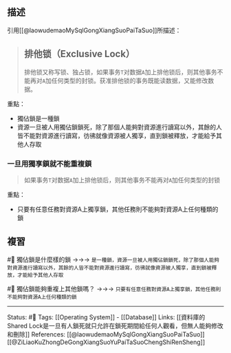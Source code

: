 
## 描述

引用[[@laowudemaoMySqlGongXiangSuoPaiTaSuo]]所描述：
> ## 排他锁（Exclusive Lock）
> 排他锁又称写锁、独占锁，如果事务`T`对数据`A`加上排他锁后，则其他事务不能再对`A`加任何类型的封锁。获准排他锁的事务既能读数据，又能修改数据。

重點：
- 獨佔鎖是一種鎖
- 資源一旦被人用獨佔鎖鎖死，除了那個人能夠對資源進行讀寫以外，其餘的人皆不能對資源進行讀寫，彷彿就像資源被人獨享，直到鎖被釋放，才能給予其他人存取


### 一旦用獨享鎖就不能重複鎖

> 如果事务`T`对数据`A`加上排他锁后，则其他事务不能再对`A`加任何类型的封锁

重點：
- 只要有任意任務對資源A上獨享鎖，其他任務則不能夠對資源A上任何種類的鎖




## 複習
#🧠 獨佔鎖是什麼樣的鎖 ->->-> `是一種鎖，資源一旦被人用獨佔鎖鎖死，除了那個人能夠對資源進行讀寫以外，其餘的人皆不能對資源進行讀寫，彷彿就像資源被人獨享，直到鎖被釋放，才能給予其他人存取`

#🧠 獨佔鎖能夠重複上其他鎖嗎？ ->->-> `只要有任意任務對資源A上獨享鎖，其他任務則不能夠對資源A上任何種類的鎖`

---
Status: #🌱 
Tags:
[[Operating System]] - [[Database]]
Links:
[[資料庫的Shared Lock是一旦有人鎖死就只允許在鎖死期間給任何人觀看，但無人能夠修改和刪除]]
References:
[[@laowudemaoMySqlGongXiangSuoPaiTaSuo]]
[[@ZiLiaoKuZhongDeGongXiangSuoYuPaiTaSuoChengShiRenSheng]]